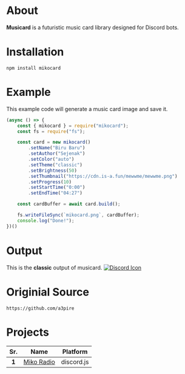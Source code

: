 # __About__
**Musicard** is a futuristic music card library designed for Discord bots.

# __Installation__
```
npm install mikocard
```

# __Example__
This example code will generate a music card image and save it.
```js
(async () => {
    const { mikocard } = require("mikocard");
    const fs = require("fs");

    const card = new mikocard()
        .setName("Biru Baru")
        .setAuthor("Sejenak")
        .setColor("auto")
        .setTheme("classic")
        .setBrightness(50)
        .setThumbnail("https://cdn.is-a.fun/mewwme/mewwme.png")
        .setProgress(10)
        .setStartTime("0:00")
        .setEndTime("04:27")

    const cardBuffer = await card.build();

    fs.writeFileSync(`mikocard.png`, cardBuffer);
    console.log("Done!");
})()
```

# __Output__
This is the **classic** output of musicard.
[![Discord Icon](https://cdn.discordapp.com/attachments/1190508552104718397/1194854717042479234/mikoradio.png?ex=65b1de2b&is=659f692b&hm=96c92f44381e618042b2218f0f18df4a3e595ef3ffcbebba52c5d01cd02dfc36)](https://your-discord-server-link.com)



# Originial Source

```
https://github.com/a3pire
```
# Projects
|  Sr.  |            Name            |  Platform  |
|:-----:|:--------------------------:|:----------:|
| **1** | [Miko Radio](https://discord.com/oauth2/authorize?response_type=code&client_id=1176036435523022969&scope=guilds.join%20bot%20applications.commands&permissions=8&redirect_uri=https%3A%2F%2Fdiscord.gg%2FYZR9YF96Fs) | discord.js |
